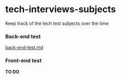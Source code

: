 # tech-interviews-subjects
Keep track of the tech test subjects over the time

### Back-end test

[back-end-test.md](https://github.com/Ygeneration-Education/tech-interviews-subjects/blob/master/back-end-test.md)

### Front-end test

**TO DO**
